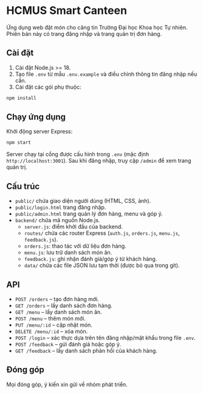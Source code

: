 # HCMUS Smart Canteen

Ứng dụng web đặt món cho căng tin Trường Đại học Khoa học Tự nhiên. Phiên bản này có trang đăng nhập và trang quản trị đơn hàng.

## Cài đặt

1. Cài đặt Node.js >= 18.
2. Tạo file `.env` từ mẫu `.env.example` và điều chỉnh thông tin đăng nhập nếu cần.
3. Cài đặt các gói phụ thuộc:

```bash
npm install
```

## Chạy ứng dụng

Khởi động server Express:

```bash
npm start
```

Server chạy tại cổng được cấu hình trong `.env` (mặc định `http://localhost:3001`).
Sau khi đăng nhập, truy cập `/admin` để xem trang quản trị.

## Cấu trúc

- `public/` chứa giao diện người dùng (HTML, CSS, ảnh).
- `public/login.html` trang đăng nhập.
- `public/admin.html` trang quản lý đơn hàng, menu và góp ý.
- `backend/` chứa mã nguồn Node.js.
  - `server.js`: điểm khởi đầu của backend.
  - `routes/` chứa các router Express (`auth.js`, `orders.js`, `menu.js`, `feedback.js`).
  - `orders.js`: thao tác với dữ liệu đơn hàng.
  - `menu.js`: lưu trữ danh sách món ăn.
  - `feedback.js`: ghi nhận đánh giá/góp ý từ khách hàng.
  - `data/` chứa các file JSON lưu tạm thời (được bỏ qua trong git).

## API

- `POST /orders` – tạo đơn hàng mới.
- `GET /orders` – lấy danh sách đơn hàng.
- `GET /menu` – lấy danh sách món ăn.
- `POST /menu` – thêm món mới.
- `PUT /menu/:id` – cập nhật món.
- `DELETE /menu/:id` – xóa món.
- `POST /login` – xác thực dựa trên tên đăng nhập/mật khẩu trong file `.env`.
- `POST /feedback` – gửi đánh giá hoặc góp ý.
- `GET /feedback` – lấy danh sách phản hồi của khách hàng.

## Đóng góp

Mọi đóng góp, ý kiến xin gửi về nhóm phát triển.
